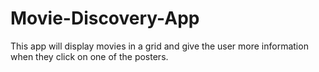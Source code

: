 # Movie-Discovery-App
This app will display movies in a grid and give the user more information when they click on one of the posters.
